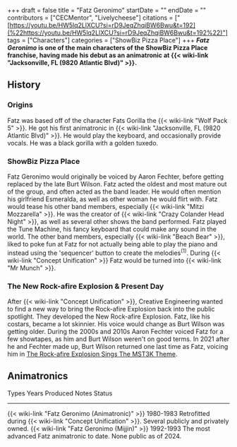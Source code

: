 +++
draft = false
title = "Fatz Geronimo"
startDate = ""
endDate = ""
contributors = ["CECMentor", "Livelycheese"]
citations = ["[https://youtu.be/HW5lq2LlXCU?si=rD9JeqZhqiBW6Bwu&t=192](%22https://youtu.be/HW5lq2LlXCU?si=rD9JeqZhqiBW6Bwu&t=192%22)"]
tags = ["Characters"]
categories = ["ShowBiz Pizza Place"]
+++
***Fatz Geronimo* is one of the main characters of the ShowBiz Pizza Place franchise, having made his debut as an animatronic at {{< wiki-link "Jacksonville, FL (9820 Atlantic Blvd)" >}}.**

## History

### Origins

Fatz was based off of the character Fats Gorilla the {{< wiki-link "Wolf Pack 5" >}}. He got his first animatronic in {{< wiki-link "Jacksonville, FL (9820 Atlantic Blvd)" >}}. He would play the keyboard, and occasionally provide vocals. He was a black gorilla with a golden tuxedo.

### ShowBiz Pizza Place

Fatz Geronimo would originally be voiced by Aaron Fechter, before getting replaced by the late Burt Wilson. Fatz acted the oldest and most mature out of the group, and often acted as the band leader. He would often mention his girlfriend Esmeralda, as well as other woman he would flirt with. Fatz would tease his other band members, especially {{< wiki-link "Mitzi Mozzarella" >}}. He was the creator of {{< wiki-link "Crazy Colander Head Night" >}}, as well as several other shows the band performed. Fatz played the Tune Machine, his fancy keyboard that could make any sound in the world. The other band members, especially {{< wiki-link "Beach Bear" >}}, liked to poke fun at Fatz for not actually being able to play the piano and instead using the 'sequencer' button to create the melodies<sup>(1)</sup>. During {{< wiki-link "Concept Unification" >}} Fatz would be turned into {{< wiki-link "Mr Munch" >}}.

### The New Rock-afire Explosion & Present Day

After {{< wiki-link "Concept Unification" >}}, Creative Engineering wanted to find a new way to bring the Rock-afire Explosion back into the public spotlight. They developed the New Rock-afire Explosion. Fatz, like his costars, became a lot skinnier. His voice would change as Burt Wilson was getting older. During the 2000s and 2010s Aaron Fechter voiced Fatz for a few showtapes, as him and Burt Wilson weren't on good terms. In 2021 after he and Fechter made up, Burt Wilson returned one last time as Fatz, voicing him in [The Rock-afire Explosion Sings The MST3K Theme](https://www.youtube.com/watch?v=XQsLX7r2XJ8).

## Animatronics

  Types                                                 Years Produced   Notes                                                             Status
  ----------------------------------------------------- ---------------- ----------------------------------------------------------------- ---------------------------------------
  {{< wiki-link "Fatz Geronimo (Animatronic)" >}}   1980-1983        Retrofitted during {{< wiki-link "Concept Unification" >}}.   Several publicly and privately owned.
  {{< wiki-link "Fatz Geronimo (Mijjin)" >}}        1992-1993        The most advanced Fatz animatronic to date.                       None public as of 2024.
